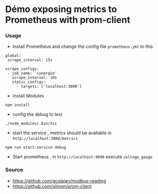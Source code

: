 # Démo exposing metrics to Prometheus with prom-client

### Usage
- Install Prometheus and change the config file `prometheus.yml` to this 

 ```
 global:
  scrape_interval: 15s
  
scrape_configs:
  - job_name: 'cynergie'
    scrape_interval: 10s
    static_configs:
      - targets: ['localhost:3000']

  ```
  
 - Install Modules 
 
 ```
 npm install
 ```
- config the debug to test

```
./node_modules/.bin/tsc

```
- start the service , metrics should be available in `http://localhost:3000/metrics`

```
npm run start:service debug

```
- Start prometheus , in  `http://localhost:9090`  execute `voltage_gauge` 

### Source
- https://github.com/gcolajan/modbus-reading
- https://github.com/siimon/prom-client
